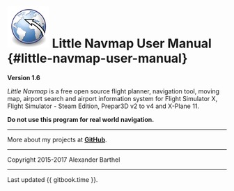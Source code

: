 # ![Little Navmap](../images/littlenavmap.svg "Little Navmap") Little Navmap User Manual {#little-navmap-user-manual}

**Version 1.6**

_Little Navmap_ is a free open source flight planner, navigation tool, moving map,
airport search and airport information system for Flight Simulator X, Flight Simulator - Steam Edition,  Prepar3D v2 to v4 and X-Plane 11.

**Do not use this program for real world navigation.**

---

More about my projects at [**GitHub**](https://albar965.github.io).

---

Copyright 2015-2017 Alexander Barthel

---

Last updated {{ gitbook.time }}.




